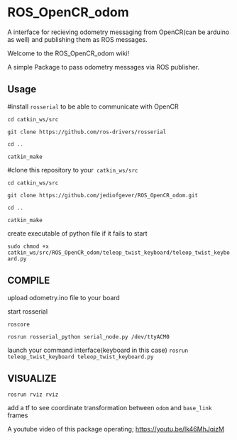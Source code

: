 # ROS_OpenCR_odom
A interface for recieving odometry messaging from OpenCR(can be arduino as well) and publishing them as ROS messages.


Welcome to the ROS_OpenCR_odom wiki!

A simple Package to pass odometry messages via ROS publisher.

## Usage

#install `rosserial` to be able to communicate with OpenCR 


`cd catkin_ws/src`

`git clone https://github.com/ros-drivers/rosserial`

`cd ..`

`catkin_make`

#clone this repository to your` catkin_ws/src`


`cd catkin_ws/src`

`git clone https://github.com/jediofgever/ROS_OpenCR_odom.git`

`cd ..`

`catkin_make`

create executable of python file if it fails to start


`sudo chmod +x catkin_ws/src/ROS_OpenCR_odom/teleop_twist_keyboard/teleop_twist_keyboard.py`


## COMPILE 
upload odometry.ino file to your board 




start rosserial


`roscore`

`rosrun rosserial_python serial_node.py /dev/ttyACM0`

launch your command interface(keyboard in this case)
`rosrun teleop_twist_keyboard teleop_twist_keyboard.py`

## VISUALIZE 

`rosrun rviz rviz`

add a tf to see coordinate transformation between `odom` and `base_link` frames


A youtube video of this package operating; https://youtu.be/lk46MhJqizM



